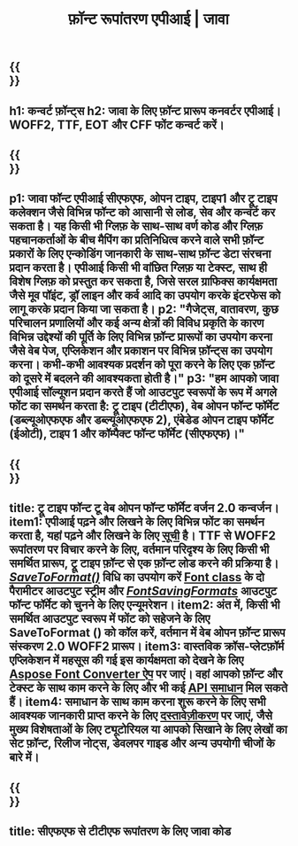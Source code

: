 ﻿---
translation: true
template: /_templates/conversion-java.md
title: फ़ॉन्ट रूपांतरण एपीआई | जावा
url: /java/conversion/
description: जावा फ़ॉन्ट फ़ाइलें रूपांतरण कार्यक्षमता। जावा कोड की कुछ पंक्तियों के साथ विभिन्न फोंट जैसे CFF, EOT, WOFF, TTF और टाइप 1 को कन्वर्ट करें।
keywords: फ़ॉन्ट कनवर्ट करें जावा, फ़ॉन्ट रूपांतरण जावा, फ़ॉन्ट कवरर जावा
family: font
platformtag: java
feature: conversion
---

{{<section banner>}}
---
h1: कन्वर्ट फ़ॉन्ट्स
h2: जावा के लिए फ़ॉन्ट प्रारूप कनवर्टर एपीआई। WOFF2, TTF, EOT और CFF फोंट कन्वर्ट करें।
---

{{<section overview>}}
---
p1: जावा फॉन्ट एपीआई सीएफएफ, ओपन टाइप, टाइप1 और ट्रू टाइप कलेक्शन जैसे विभिन्न फॉन्ट को आसानी से लोड, सेव और कन्वर्ट कर सकता है। यह किसी भी ग्लिफ़ के साथ-साथ वर्ण कोड और ग्लिफ़ पहचानकर्ताओं के बीच मैपिंग का प्रतिनिधित्व करने वाले सभी फ़ॉन्ट प्रकारों के लिए एन्कोडिंग जानकारी के साथ-साथ फ़ॉन्ट डेटा संरचना प्रदान करता है। एपीआई किसी भी वांछित ग्लिफ़ या टेक्स्ट, साथ ही विशेष ग्लिफ़ को प्रस्तुत कर सकता है, जिसे सरल ग्राफिक्स कार्यक्षमता जैसे मूव पॉइंट, ड्रॉ लाइन और कर्व आदि का उपयोग करके इंटरफेस को लागू करके प्रदान किया जा सकता है।
p2: "गैजेट्स, वातावरण, कुछ परिचालन प्रणालियों और कई अन्य क्षेत्रों की विविध प्रकृति के कारण विभिन्न उद्देश्यों की पूर्ति के लिए विभिन्न फ़ॉन्ट प्रारूपों का उपयोग करना जैसे वेब पेज, एप्लिकेशन और प्रकाशन पर विभिन्न फ़ॉन्ट्स का उपयोग करना। कभी-कभी आवश्यक प्रदर्शन को पूरा करने के लिए एक फ़ॉन्ट को दूसरे में बदलने की आवश्यकता होती है।"
p3: "हम आपको जावा एपीआई सॉल्यूशन प्रदान करते हैं जो आउटपुट स्वरूपों के रूप में अगले फोंट का समर्थन करता है: ट्रू टाइप (टीटीएफ), वेब ओपन फॉन्ट फॉर्मेट (डब्ल्यूओएफएफ और डब्ल्यूओएफएफ 2), एंबेडेड ओपन टाइप फॉर्मेट (ईओटी), टाइप 1 और कॉम्पैक्ट फॉन्ट फॉर्मेट (सीएफएफ)।"
---

{{<section feature1>}}
---
title: ट्रू टाइप फॉन्ट टू वेब ओपन फॉन्ट फॉर्मेट वर्जन 2.0 कन्वर्जन।
item1: एपीआई पढ़ने और लिखने के लिए विभिन्न फोंट का समर्थन करता है, यहां पढ़ने और लिखने के लिए [सूची](https://docs.aspose.com/font/java/convert/#formats-supported-for-reading-andor-writing) है। TTF से WOFF2 रूपांतरण पर विचार करने के लिए, वर्तमान परिदृश्य के लिए किसी भी समर्थित प्रारूप, ट्रू टाइप फ़ॉन्ट से एक फ़ॉन्ट लोड करने की प्रक्रिया है। [*SaveToFormat()*](https://reference.aspose.com/font/java/com.aspose.font/Font#saveToFormat-java.io.OutputStream-com.aspose.font.FontSavingFormats-) विधि का उपयोग करें [Font class](https://reference.aspose.com/font/java/com.aspose.font/Font#save-java.lang.String-) के दो पैरामीटर आउटपुट स्ट्रीम और [*FontSavingFormats*](https://reference.aspose.com/font/java/com.aspose.font/FontSavingFormats) आउटपुट फॉन्ट फॉर्मेट को चुनने के लिए एन्यूमरेशन।
item2: अंत में, किसी भी समर्थित आउटपुट स्वरूप में फोंट को सहेजने के लिए SaveToFormat () को कॉल करें, वर्तमान में वेब ओपन फ़ॉन्ट प्रारूप संस्करण 2.0 WOFF2 प्रारूप।
item3: वास्तविक क्रॉस-प्लेटफ़ॉर्म एप्लिकेशन में महसूस की गई इस कार्यक्षमता को देखने के लिए [Aspose Font Converter ऐप](https://products.aspose.app/font/conversion) पर जाएं। वहां आपको फ़ॉन्ट और टेक्स्ट के साथ काम करने के लिए और भी कई [API समाधान](https://products.aspose.app/font/applications) मिल सकते हैं।
item4: समाधान के साथ काम करना शुरू करने के लिए सभी आवश्यक जानकारी प्राप्त करने के लिए [दस्तावेज़ीकरण](https://docs.aspose.com/font/net/) पर जाएं, जैसे मुख्य विशेषताओं के लिए ट्यूटोरियल या आपको सिखाने के लिए लेखों का सेट फ़ॉन्ट, रिलीज नोट्स, डेवलपर गाइड और अन्य उपयोगी चीजों के बारे में।
---

{{<section codeexample>}}
---
title: सीएफएफ से टीटीएफ रूपांतरण के लिए जावा कोड
---
